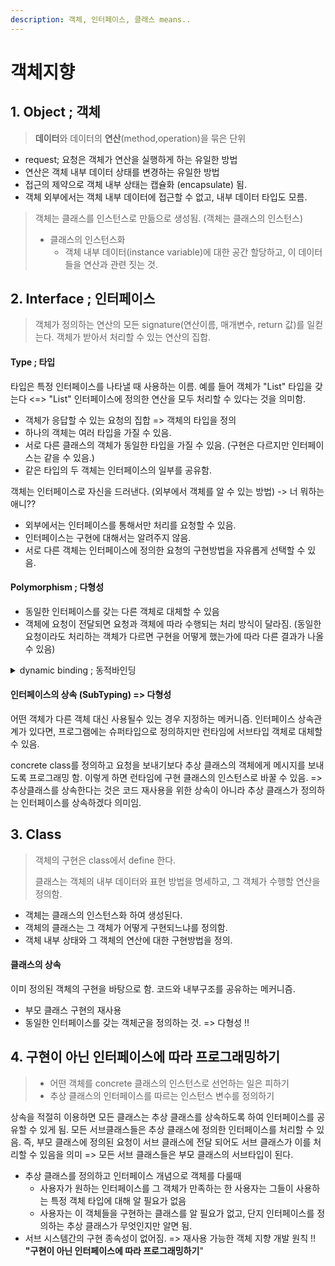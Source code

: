 ```yaml
---
description: 객체, 인터페이스, 클래스 means..
---
```


# 객체지향

## 1. Object ; 객체

> **데이터**와 데이터의 **연산**(method,operation)을 묶은 단위&#x20;

* request; 요청은 객체가 연산을 실행하게 하는 유일한 방법
* 연산은 객체 내부 데이터 상태를 변경하는 유일한 방법
* 접근의 제약으로 객체 내부 상태는 캡슐화 (encapsulate) 됨.
* 객체 외부에서는 객체 내부 데이터에 접근할 수 없고, 내부 데이터 타입도 모름.

> 객체는 클래스를 인스턴스로 만듦으로 생성됨. (객체는 클래스의 인스턴스)
>
> * 클래스의 인스턴스화&#x20;
>   * 객체 내부 데이터(instance variable)에 대한 공간 할당하고, 이 데이터들을 연산과 관련 짓는 것.&#x20;



## 2. Interface ; 인터페이스&#x20;

> 객체가 정의하는 연산의 모든 signature(연산이름, 매개변수, return 값)를 일컫는다. 객체가 받아서 처리할 수 있는 연산의 집합.&#x20;

#### Type ; 타입

타입은 특정 인터페이스를 나타낼 때 사용하는 이름. 예를 들어 객체가 "List" 타입을 갖는다 <=> "List" 인터페이스에 정의한 연산을 모두 처리할 수 있다는 것을 의미함.

* 객체가 응답할 수 있는 요청의 집합 => 객체의 타입을 정의&#x20;
* 하나의 객체는 여러 타입을 가질 수 있음.
* 서로 다른 클래스의 객체가 동일한 타입을 가질 수 있음. (구현은 다르지만 인터페이스는 같을 수 있음.)
* 같은 타입의 두 객체는 인터페이스의 일부를 공유함.&#x20;

객체는 인터페이스로 자신을 드러낸다. (외부에서 객체를 알 수 있는 방법) -> 너 뭐하는 애니??

* 외부에서는 인터페이스를 통해서만 처리를 요청할 수 있음.
* 인터페이스는 구현에 대해서는 알려주지 않음.&#x20;
* 서로 다른 객체는 인터페이스에 정의한 요청의 구현방법을 자유롭게 선택할 수 있음.&#x20;

#### Polymorphism ; 다형성&#x20;

* 동일한 인터페이스를 갖는 다른 객체로 대체할 수 있음
* 객체에 요청이 전달되면 요청과 객체에 따라 수행되는 처리 방식이 달라짐. (동일한 요청이라도 처리하는 객체가 다르면 구현을 어떻게 했는가에 따라 다른 결과가 나올 수 있음)

<details>

<summary>dynamic binding ; 동적바인딩</summary>

어떤 요청과 그 요청을 처리할 객체를 프로그램 실행 중, 런타임에 연결 짓는 것. 즉, 요청이 어떻게 구현되어 어떤 결과를 만들어 낼지를 런타임에 결정할 수 있음.&#x20;

프로그램을 작성할 때 객체가 어떤 특정 인터페이스를 갖도록 작성하며, 이 객체는 요청을 처리할 정확한 인터페이스를 가지고 있음.&#x20;

동적 바인딩은 프로그램이 기대하는 객체를 동일한 인터페이스를 갖는 다른 객체로 대체할 수 있게 해줌. 이러한 대체성을 **다형성**이라고 함.&#x20;

</details>

#### 인터페이스의 상속 (SubTyping) => 다형성&#x20;

어떤 객체가 다른 객체 대신 사용될수 있는 경우 지정하는 메커니즘. 인터페이스 상속관계가 있다면, 프로그램에는 슈퍼타입으로 정의하지만 런타임에 서브타입 객체로 대체할 수 있음.&#x20;

concrete class를 정의하고 요청을 보내기보다 추상 클래스의 객체에게 메시지를 보내도록 프로그래밍 함. 이렇게 하면 런타임에 구현 클래스의 인스턴스로 바꿀 수 있음. => 추상클래스를 상속한다는 것은 코드 재사용을 위한 상속이 아니라 추상 클래스가 정의하는 인터페이스를 상속하겠다 의미임. &#x20;



## 3. Class

> 객체의 구현은 class에서 define 한다.
>
> 클래스는 객체의 내부 데이터와 표현 방법을 명세하고, 그 객체가 수행할 연산을 정의함.&#x20;

* 객체는 클래스의 인스턴스화 하여 생성된다.&#x20;
* 객체의  클래스는 그 객체가 어떻게 구현되느냐를 정의함.
* 객체 내부 상태와 그 객체의 연산에 대한 구현방법을 정의. &#x20;

#### 클래스의 상속

이미 정의된 객체의 구현을 바탕으로 함. 코드와 내부구조를 공유하는 메커니즘.&#x20;

* 부모 클래스 구현의 재사용&#x20;
* 동일한 인터페이스를 갖는 객체군을 정의하는 것. => 다형성 !!



## 4. 구현이 아닌 인터페이스에 따라 프로그래밍하기

> * 어떤 객체를 concrete 클래스의 인스턴스로 선언하는 일은 피하기&#x20;
> * 추상 클래스의 인터페이스를 따르는 인스턴스 변수를 정의하기 &#x20;

상속을 적절히 이용하면 모든 클래스는 추상 클래스를 상속하도록 하여 인터페이스를 공유할 수 있게 됨.  모든 서브클래스들은 추상 클래스에 정의한 인터페이스를 처리할 수 있음. 즉, 부모 클래스에 정의된 요청이 서브 클래스에 전달 되어도 서브 클래스가 이를 처리할 수 있음을 의미  => 모든 서브 클래스들은 부모 클래스의 서브타입이 된다.&#x20;

* 추상 클래스를 정의하고 인터페이스 개념으로 객체를 다룰때&#x20;
  * 사용자가 원하는 인터페이스를 그 객체가 만족하는 한 사용자는 그들이 사용하는 특정 객체 타입에 대해 알 필요가 없음&#x20;
  * 사용자는 이 객체들을 구현하는 클래스를 알 필요가 없고, 단지 인터페이스를 정의하는 추상 클래스가 무엇인지만 알면 됨.&#x20;
* 서브 시스템간의 구현 종속성이 없어짐. => 재사용 가능한 객체 지향 개발 원칙 !! **"구현이 아닌 인터페이스에 따라 프로그래밍하기**"
